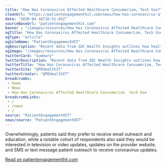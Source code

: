 ```yaml
--- 
title: "How Has Coronavirus Affected Healthcare Consumerism, Tech Use?"
cleanUrl: "https://patientengagementhit.com/news/how-has-coronavirus-affect-healthcare-consumerism-tech-use"
date: "2020-04-16T16:51:45Z"
sourceBaseUrl: "patientengagementhit.com"
banner : "/images/resources/How Has Coronavirus Affected Healthcare Consumerism Tech Use.jpg"
ogTitle: "How Has Coronavirus Affected Healthcare Consumerism, Tech Use?"
ogType: "article"
ogSiteName: "PatientEngagementHIT"
ogDescription: "Recent data from IDC Health Insights outlines how healthcare consumerism has shifted during coronavirus, with more patients engaging with healthcare using virtual care and chatbot technology."
ogImage: "/images/resources/How Has Coronavirus Affected Healthcare Consumerism Tech Use.jpg"
twitterCard: "summary"
twitterDescription: "Recent data from IDC Health Insights outlines how healthcare consumerism has shifted during coronavirus, with more patients engaging with healthcare using virtual care and chatbot technology."
twitterTitle: "How Has Coronavirus Affected Healthcare Consumerism, Tech Use?"
twitterSite: "@PEHealthIT"
twitterCreator: "@PEHealthIT"
breadcrumbs:
 - Home
 - News
 - How Has Coronavirus Affected Healthcare Consumerism  Tech Use
breadcrumbLinks:
 - / 
 - /news
 - / 
source: "PatientEngagementHIT"
news/source: "PatientEngagementHIT"
---
```

Overwhelmingly, patients said they prefer to receive email outreach and education, while a notable cohort of respondents also said they would be interested in television or video updates, updates on the provider website, and SMS or text message patient outreach to receive coronavirus updates.  
  
[Read on patientengagementhit.com](https://patientengagementhit.com/news/how-has-coronavirus-affect-healthcare-consumerism-tech-use)
